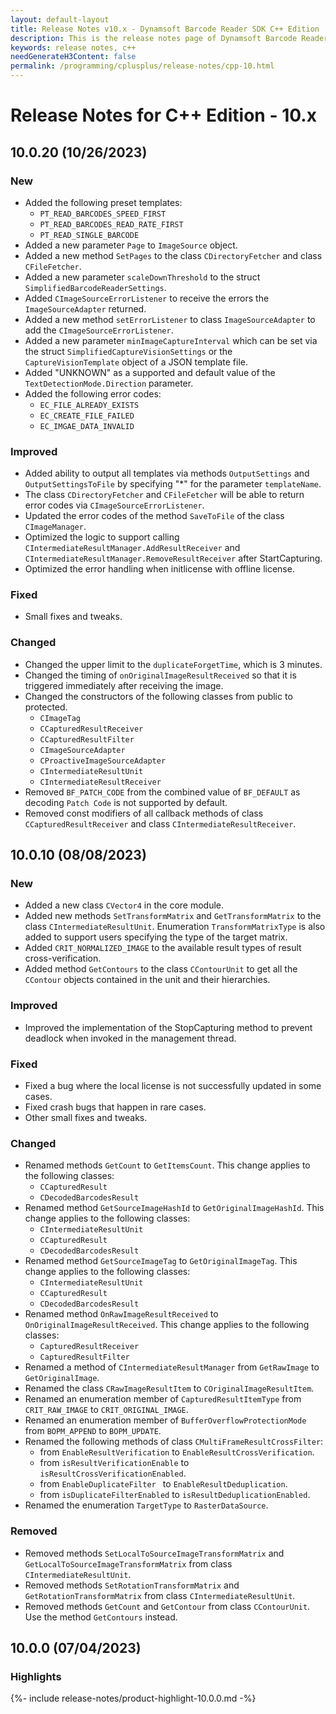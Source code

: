 ```yaml
---
layout: default-layout
title: Release Notes v10.x - Dynamsoft Barcode Reader SDK C++ Edition
description: This is the release notes page of Dynamsoft Barcode Reader SDK C++ Edition v10.x.
keywords: release notes, c++
needGenerateH3Content: false
permalink: /programming/cplusplus/release-notes/cpp-10.html
---
```


# Release Notes for C++ Edition - 10.x

## 10.0.20 (10/26/2023)

### New

*	Added the following preset templates:
    *	`PT_READ_BARCODES_SPEED_FIRST`
    *	`PT_READ_BARCODES_READ_RATE_FIRST`
    *	`PT_READ_SINGLE_BARCODE`
*	Added a new parameter `Page` to `ImageSource` object.
*	Added a new method `SetPages` to the class `CDirectoryFetcher` and class `CFileFetcher`.
*	Added a new parameter `scaleDownThreshold` to the struct `SimplifiedBarcodeReaderSettings`.
*	Added `CImageSourceErrorListener` to receive the errors the `ImageSourceAdapter` returned. 
* Added a new method `setErrorListener` to class `ImageSourceAdapter` to add the `CImageSourceErrorListener`.
*	Added a new parameter `minImageCaptureInterval` which can be set via the struct `SimplifiedCaptureVisionSettings` or the `CaptureVisionTemplate` object of a JSON template file.
*	Added "UNKNOWN" as a supported and default value of the `TextDetectionMode.Direction` parameter.
*	Added the following error codes:
    * `EC_FILE_ALREADY_EXISTS`
    * `EC_CREATE_FILE_FAILED`
    * `EC_IMGAE_DATA_INVALID`

### Improved

*	Added ability to output all templates via methods `OutputSettings` and `OutputSettingsToFile` by specifying "*" for the parameter `templateName`.
*	The class `CDirectoryFetcher` and `CFileFetcher` will be able to return error codes via `CImageSourceErrorListener`.
*	Updated the error codes of the method `SaveToFile` of the class `CImageManager`.
* Optimized the logic to support calling `CIntermediateResultManager.AddResultReceiver` and  `CIntermediateResultManager.RemoveResultReceiver` after StartCapturing.
* Optimized the error handling when initlicense with offline license.

### Fixed

* Small fixes and tweaks.

### Changed

*	Changed the upper limit to the `duplicateForgetTime`, which is 3 minutes.
*	Changed the timing of `onOriginalImageResultReceived` so that it is triggered immediately after receiving the image.
*	Changed the constructors of the following classes from public to protected.
    *	`CImageTag`
    *	`CCapturedResultReceiver`
    *	`CCapturedResultFilter`
    *	`CImageSourceAdapter`
    *	`CProactiveImageSourceAdapter`
    *	`CIntermediateResultUnit`
    *	`CIntermediateResultReceiver`
*	Removed `BF_PATCH_CODE` from the combined value of `BF_DEFAULT` as decoding `Patch Code` is not supported by default.
*	Removed const modifiers of all callback methods of class `CCapturedResultReceiver` and class `CIntermediateResultReceiver`.


## 10.0.10 (08/08/2023)

### New

* Added a new class `CVector4` in the core module.
* Added new methods `SetTransformMatrix` and `GetTransformMatrix` to the class `CIntermediateResultUnit`. Enumeration `TransformMatrixType` is also added to support users specifying the type of the target matrix.
* Added `CRIT_NORMALIZED_IMAGE` to the available result types of result cross-verification.
* Added method `GetContours` to the class `CContourUnit` to get all the `CContour` objects contained in the unit and their hierarchies.

### Improved

* Improved the implementation of the StopCapturing method to prevent deadlock when invoked in the management thread.
  
### Fixed

* Fixed a bug where the local license is not successfully updated in some cases.
* Fixed crash bugs that happen in rare cases.
* Other small fixes and tweaks.

### Changed

* Renamed methods `GetCount` to `GetItemsCount`. This change applies to the following classes:
  * `CCapturedResult`
  * `CDecodedBarcodesResult`
* Renamed method `GetSourceImageHashId` to `GetOriginalImageHashId`. This change applies to the following classes:
  * `CIntermediateResultUnit`
  * `CCapturedResult`
  * `CDecodedBarcodesResult`
* Renamed method `GetSourceImageTag` to `GetOriginalImageTag`. This change applies to the following classes:
  * `CIntermediateResultUnit`
  * `CCapturedResult`
  * `CDecodedBarcodesResult`
* Renamed method `OnRawImageResultReceived` to `OnOriginalImageResultReceived`. This change applies to the following classes:
  * `CapturedResultReceiver`
  * `CapturedResultFilter`
* Renamed a method of `CIntermediateResultManager` from `GetRawImage` to `GetOriginalImage`.
* Renamed the class `CRawImageResultItem` to `COriginalImageResultItem`.
* Renamed an enumeration member of `CapturedResultItemType` from `CRIT_RAW_IMAGE` to `CRIT_ORIGINAL_IMAGE`.
* Renamed an enumeration member of `BufferOverflowProtectionMode` from `BOPM_APPEND` to `BOPM_UPDATE`.
* Renamed the following methods of class `CMultiFrameResultCrossFilter`:
  * from `EnableResultVerification` to `EnableResultCrossVerification`.
  * from `isResultVerificationEnable` to `isResultCrossVerificationEnabled`.
  * from `EnableDuplicateFilter ` to `EnableResultDeduplication`.
  * from `isDuplicateFilterEnabled` to `isResultDeduplicationEnabled`.
* Renamed the enumeration `TargetType`  to `RasterDataSource`.


### Removed

* Removed methods `SetLocalToSourceImageTransformMatrix` and `GetLocalToSourceImageTransformMatrix` from class `CIntermediateResultUnit`.
* Removed methods `SetRotationTransformMatrix` and `GetRotationTransformMatrix` from class `CIntermediateResultUnit`.
* Removed methods `GetCount` and `GetContour` from class `CContourUnit`. Use the method `GetContours` instead.

## 10.0.0 (07/04/2023)

### Highlights

{%- include release-notes/product-highlight-10.0.0.md -%}


